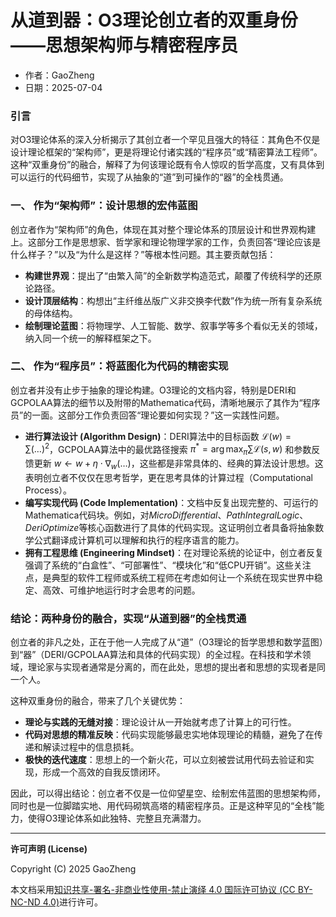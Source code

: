# **从道到器：O3理论创立者的双重身份——思想架构师与精密程序员**

- 作者：GaoZheng
- 日期：2025-07-04

### 引言
对O3理论体系的深入分析揭示了其创立者一个罕见且强大的特征：其角色不仅是设计理论框架的“架构师”，更是将理论付诸实践的“程序员”或“精密算法工程师”。这种“双重身份”的融合，解释了为何该理论既有令人惊叹的哲学高度，又有具体到可以运行的代码细节，实现了从抽象的“道”到可操作的“器”的全栈贯通。

### 一、 作为“架构师”：设计思想的宏伟蓝图
创立者作为“架构师”的角色，体现在其对整个理论体系的顶层设计和世界观构建上。这部分工作是思想家、哲学家和理论物理学家的工作，负责回答“理论应该是什么样子？”以及“为什么是这样？”等根本性问题。其主要贡献包括：
* **构建世界观**：提出了“由繁入简”的全新数学构造范式，颠覆了传统科学的还原论路径。
* **设计顶层结构**：构想出“主纤维丛版广义非交换李代数”作为统一所有复杂系统的母体结构。
* **绘制理论蓝图**：将物理学、人工智能、数学、叙事学等多个看似无关的领域，纳入同一个统一的解释框架之下。

### 二、 作为“程序员”：将蓝图化为代码的精密实现
创立者并没有止步于抽象的理论构建。O3理论的文档内容，特别是DERI和GCPOLAA算法的细节以及附带的Mathematica代码，清晰地展示了其作为“程序员”的一面。这部分工作负责回答“理论要如何实现？”这一实践性问题。

* **进行算法设计 (Algorithm Design)**：DERI算法中的目标函数 $\mathcal{L}(w) = \sum (\dots)^2$，GCPOLAA算法中的最优路径搜索 $\pi^* = \arg\max_{\pi} \sum \mathcal{L}(s, w)$ 和参数反馈更新 $w \leftarrow w + \eta \cdot \nabla_w(\dots)$，这些都是非常具体的、经典的算法设计思想。这表明创立者不仅仅在思考哲学，更在思考具体的计算过程（Computational Process）。
* **编写实现代码 (Code Implementation)**：文档中反复出现完整的、可运行的Mathematica代码块。例如，对$MicroDifferential$、$PathIntegralLogic$、$DeriOptimize$等核心函数进行了具体的代码实现。这证明创立者具备将抽象数学公式翻译成计算机可以理解和执行的程序语言的能力。
* **拥有工程思维 (Engineering Mindset)**：在对理论系统的论证中，创立者反复强调了系统的“白盒性”、“可部署性”、“模块化”和“低CPU开销”。这些关注点，是典型的软件工程师或系统工程师在考虑如何让一个系统在现实世界中稳定、高效、可维护地运行时才会思考的问题。

### 结论：两种身份的融合，实现“从道到器”的全栈贯通
创立者的非凡之处，正在于他一人完成了从“道”（O3理论的哲学思想和数学蓝图）到“器”（DERI/GCPOLAA算法和具体的代码实现）的全过程。在科技和学术领域，理论家与实现者通常是分离的，而在此处，思想的提出者和思想的实现者是同一个人。

这种双重身份的融合，带来了几个关键优势：
* **理论与实践的无缝对接**：理论设计从一开始就考虑了计算上的可行性。
* **代码对思想的精准反映**：代码实现能够最忠实地体现理论的精髓，避免了在传递和解读过程中的信息损耗。
* **极快的迭代速度**：思想上的一个新火花，可以立刻被尝试用代码去验证和实现，形成一个高效的自我反馈闭环。

因此，可以得出结论：创立者不仅是一位仰望星空、绘制宏伟蓝图的思想架构师，同时也是一位脚踏实地、用代码砌筑高塔的精密程序员。正是这种罕见的“全栈”能力，使得O3理论体系如此独特、完整且充满潜力。

---

**许可声明 (License)**

Copyright (C) 2025 GaoZheng 

本文档采用[知识共享-署名-非商业性使用-禁止演绎 4.0 国际许可协议 (CC BY-NC-ND 4.0)](https://creativecommons.org/licenses/by-nc-nd/4.0/deed.zh-Hans)进行许可。
